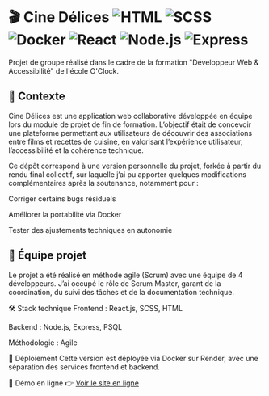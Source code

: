 # 🎬 Cine Délices ![HTML](https://img.shields.io/badge/HTML5-structure-orange) ![SCSS](https://img.shields.io/badge/SCSS-style-pink) ![Docker](https://img.shields.io/badge/Docker-deploy-blue) ![React](https://img.shields.io/badge/React-frontend-61DAFB) ![Node.js](https://img.shields.io/badge/Node.js-backend-339933) ![Express](https://img.shields.io/badge/Express-API-000000)


Projet de groupe réalisé dans le cadre de la formation "Développeur Web & Accessibilité" de l'école O'Clock.

📌 Contexte
---

Cine Délices est une application web collaborative développée en équipe lors du module de projet de fin de formation. L’objectif était de concevoir une plateforme permettant aux utilisateurs de découvrir des associations entre films et recettes de cuisine, en valorisant l’expérience utilisateur, l’accessibilité et la cohérence technique.

Ce dépôt correspond à une version personnelle du projet, forkée à partir du rendu final collectif, sur laquelle j’ai pu apporter quelques modifications complémentaires après la soutenance, notamment pour :

Corriger certains bugs résiduels

Améliorer la portabilité via Docker

Tester des ajustements techniques en autonomie

👥 Équipe projet
---

Le projet a été réalisé en méthode agile (Scrum) avec une équipe de 4 développeurs. J’ai occupé le rôle de Scrum Master, garant de la coordination, du suivi des tâches et de la documentation technique.

🛠 Stack technique
Frontend : React.js, SCSS, HTML

Backend : Node.js, Express, PSQL

Méthodologie : Agile

🚀 Déploiement
Cette version est déployée via Docker sur Render, avec une séparation des services frontend et backend.

🔗 Démo en ligne
👉 [Voir le site en ligne](https://cine-delices-global-frontend.onrender.com)
